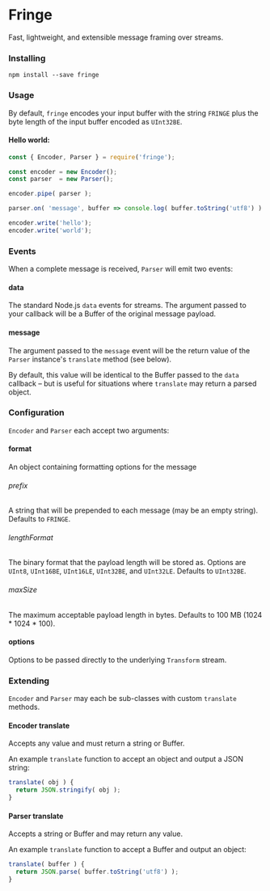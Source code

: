 Fringe
===

Fast, lightweight, and extensible message framing over streams.

### Installing

```
npm install --save fringe
```

### Usage

By default, `fringe` encodes your input buffer with the string `FRINGE`
plus the byte length of the input buffer encoded as `UInt32BE`.

#### Hello world:

```js
const { Encoder, Parser } = require('fringe');

const encoder = new Encoder();
const parser  = new Parser();

encoder.pipe( parser );

parser.on( 'message', buffer => console.log( buffer.toString('utf8') ) );

encoder.write('hello');
encoder.write('world');
```

### Events

When a complete message is received, `Parser` will emit two events:

#### data

The standard Node.js `data` events for streams. The argument passed to your
callback will be a Buffer of the original message payload.

#### message

The argument passed to the `message` event will be the return value of the
`Parser` instance's `translate` method (see below).

By default, this value will be identical to the Buffer passed to the `data`
callback – but is useful for situations where `translate` may return a parsed
object.

### Configuration

`Encoder` and `Parser` each accept two arguments:

#### format

An object containing formatting options for the message

###### prefix

A string that will be prepended to each message (may be an empty string).
Defaults to `FRINGE`.

###### lengthFormat

The binary format that the payload length will be stored as. Options are
`UInt8`, `UInt16BE`, `UInt16LE`, `UInt32BE`, and `UInt32LE`. Defaults to
`UInt32BE`.

###### maxSize

The maximum acceptable payload length in bytes. Defaults to 100 MB
(1024 * 1024 * 100).

#### options

Options to be passed directly to the underlying `Transform` stream.

### Extending

`Encoder` and `Parser` may each be sub-classes with custom `translate` methods.

#### Encoder translate

Accepts any value and must return a string or Buffer.

An example `translate` function to accept an object and output a JSON string:

```js
translate( obj ) {
  return JSON.stringify( obj );
}
```

#### Parser translate

Accepts a string or Buffer and may return any value.

An example `translate` function to accept a Buffer and output an object:

```js
translate( buffer ) {
  return JSON.parse( buffer.toString('utf8') );
}
```
